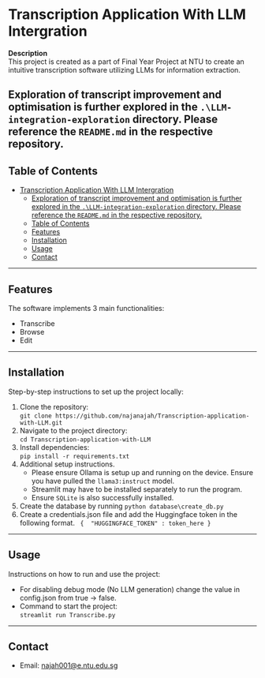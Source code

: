 
# Transcription Application With LLM Intergration 

**Description**  
This project is created as a part of Final Year Project at NTU to create an intuitive transcription software utilizing LLMs for information extraction.

Exploration of transcript improvement and optimisation is further explored in the `.\LLM-integration-exploration` directory. Please reference the `README.md` in the respective repository. 
---

## Table of Contents

- [Transcription Application With LLM Intergration](#transcription-application-with-llm-intergration)
  - [Exploration of transcript improvement and optimisation is further explored in the `.\LLM-integration-exploration` directory. Please reference the `README.md` in the respective repository.](#exploration-of-transcript-improvement-and-optimisation-is-further-explored-in-the-llm-integration-exploration-directory-please-reference-the-readmemd-in-the-respective-repository)
  - [Table of Contents](#table-of-contents)
  - [Features](#features)
  - [Installation](#installation)
  - [Usage](#usage)
  - [Contact](#contact)



---

## Features

The software implements 3 main functionalities: 
- Transcribe 
- Browse 
- Edit 

---

## Installation

Step-by-step instructions to set up the project locally:

1. Clone the repository:  
   `git clone https://github.com/najanajah/Transcription-application-with-LLM.git`
2. Navigate to the project directory:  
   `cd Transcription-application-with-LLM`
3. Install dependencies:  
   `pip install -r requirements.txt` 
4. Additional setup instructions.
    - Please ensure Ollama is setup up and running on the device. Ensure you have pulled the `llama3:instruct` model. 
    - Streamlit may have to be installed separately to run the program. 
    - Ensure `SQLite` is also successfully installed.  
5. Create the database by running `python database\create_db.py`
6. Create a credentials.json file and add the Huggingface token in the following format.
   ` 
   { 
    "HUGGINGFACE_TOKEN" : token_here
    }
   `
   
---

## Usage

Instructions on how to run and use the project:
- For disabling debug mode (No LLM generation) change the value in config.json from true -> false. 
- Command to start the project:  
  `streamlit run Transcribe.py`

---


## Contact
- Email: najah001@e.ntu.edu.sg  
